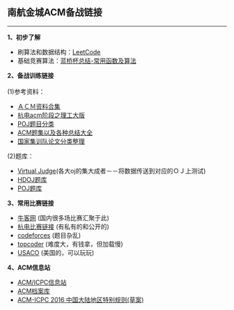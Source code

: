 ## 南航金城ACM备战链接

------
**1、初步了解**<br>
- 刷算法和数据结构：[LeetCode](https://leetcode-cn.com/problemset/all/)<br>
- 基础竞赛算法：[蓝桥杯总结-常用函数及算法 ](https://www.cnblogs.com/chengyu404/p/5600739.html)<br>

**2、备战训练链接**<br><br>
 (1)参考资料：<br>
- [ＡＣＭ资料合集](http://exp-blog.com/2018/07/11/pid-1777/)<br>
- [杭电acm阶段之理工大版](https://blog.csdn.net/liuqiyao_01/article/details/8477645)<br>
- [POJ题目分类](http://exp-blog.com/2018/06/28/pid-38/)<br>
- [ACM题集以及各种总结大全](https://blog.csdn.net/liuqiyao_01/article/details/9079611)<br>
- [国家集训队论文分类整理](http://www.cnblogs.com/AbandonZHANG/archive/2012/07/21/2601889.html)<br>
 
 (2)题库：<br>
- [Virtual Judge](https://vjudge.net/problem)(各大oj的集大成者－－将数据传送到对应的ＯＪ上测试)<br>
- [HDOJ题库](http://acm.hdu.edu.cn/listproblem.php?vol=1)<br>
- [POJ题库](http://poj.org/problemlist)<br>

**3、常用比赛链接**<br>
- [牛客网](https://www.nowcoder.com/acm/contest/vip-index)  (国内很多场比赛汇聚于此)<br>
- [杭电比赛链接](http://bestcoder.hdu.edu.cn/contests/contest_list.php)  (有私有的和公开的)<br>
- [codeforces](http://codeforces.com/problemset)  (题目杂乱)<br>
- [topcoder](http://www.topcoder.com/login/)  (难度大，有钱拿，但加载慢)<br>
- [USACO](http://www.usaco.org/index.php?page=contests)  (美国的，可以玩玩)<br>

**4、ACM信息站**<br>
- [ACM/ICPC信息站](http://acmicpc.info/)<br>
- [ACM档案库](https://icpcarchive.ecs.baylor.edu/)<br>
- [ACM-ICPC 2016 中国大陆地区特别规则(草案)](http://blog.sina.com.cn/s/blog_b946da100102wsfh.html)<br>
